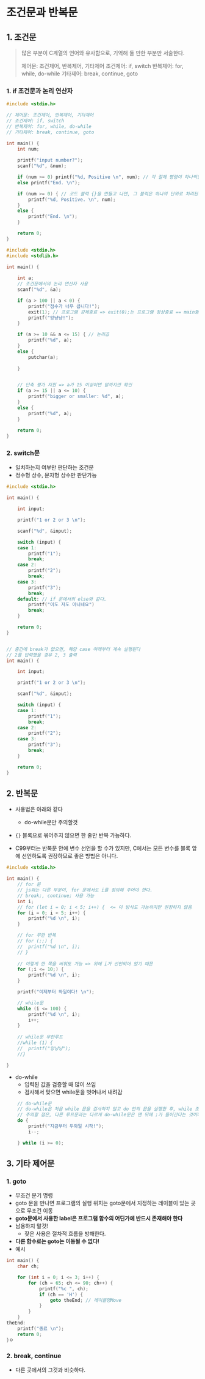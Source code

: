 # 조건문과 반복문

## 1. 조건문

> 많은 부분이 C계열의 언어와 유사함으로, 기억해 둘 만한 부분만 서술한다.
>
> 제어문: 조건제어, 반복제어, 기타제어
> 조건제어: if, switch
> 반복제어: for, while, do-while
> 기타제어: break, continue, goto

### 1. if 조건문과 논리 연산자

```c
#include <stdio.h>

// 제어문: 조건제어, 반복제어, 기타제어
// 조건제어: if, switch
// 반복제어: for, while, do-while
// 기타제어: break, continue, goto

int main() {
	int num;
	
	printf("input number?");
	scanf("%d", &num);

	if (num >= 0) printf("%d, Positive \n", num); // 각 절에 명령이 하나씩일때는 {} 없이 이렇게도 실행 가능
	else printf("End. \n"); 

	if (num >= 0) { // 코드 블럭 {}을 만들고 나면, 그 블럭은 하나의 단위로 처리된다
		printf("%d, Positive. \n", num);
	}
	else {
		printf("End. \n");
	}

	return 0;
}


```

```c
#include <stdio.h>
#include <stdlib.h>

int main() {
	
	int a;
	// 조건문에서의 논리 연산자 사용
	scanf("%d", &a);

	if (a > 100 || a < 0) {
		printf("점수가 너무 큽니다!");
		exit(1); // 프로그램 강제종료 => exit(0);는 프로그램 정상종료 == main함수의 return 0; stdlib.h로부터 인클루드
		printf("앙냥냥!");
	}

	if (a >= 10 && a <= 15) { // 논리곱
		printf("%d", a);
	}
	else {
		putchar(a);
		
	}	


	// 단축 평가 지원 => a가 15 이상이면 앞까지만 확인
	if (a >= 15 || a <= 10) {
		printf("bigger or smaller: %d", a);
	}
	else {
		printf("%d", a);
	}
	
	return 0;
}
```

### 2. switch문

- 일치하는지 여부만 판단하는 조건문
- 정수형 상수, 문자형 상수만 판단가능

```c
#include <stdio.h>

int main() {

    int input;

    printf("1 or 2 or 3 \n");

    scanf("%d", &input);

    switch (input) {
    case 1:
        printf("1");
        break;
    case 2:
        printf("2");
        break;
    case 3:
        printf("3");
        break;
    default: // if 문에서의 else와 같다.
        printf("이도 저도 아니네요")
        break;
    }

    return 0;
}


// 중간에 break가 없으면, 해당 case 아래부터 계속 실행된다
// 2를 입력했을 경우 2, 3 출력
int main() {

    int input;

    printf("1 or 2 or 3 \n");

    scanf("%d", &input);

    switch (input) {
    case 1:
        printf("1");
        break;
    case 2:
        printf("2");
    case 3:
        printf("3");
        break;
    }

    return 0;
}
```



## 2. 반복문

- 사용법은 아래와 같다
  - do-while문만 주의할것

- `{}` 블록으로 묶어주지 않으면 한 줄만 반복 가능하다.
- C99부터는 반복문 안에 변수 선언을 할 수가 있지만, C에서는 모든 변수를 블록 앞에 선언하도록 권장하므로 좋은 방법은 아니다.

```c
#include <stdio.h>

int main() {
	// for 문
	// js와는 다른 부분이, for 문에서도 i를 정의해 주어야 한다.
	// break;, continue; 사용 가능
	int i;
    // for (let i = 0; i < 5; i++) {  <= 이 방식도 가능하지만 권장하지 않음
	for (i = 0; i < 5; i++) {
		printf("%d \n", i);
	}

	// for 무한 반복
	// for (;;) {
	//	printf("%d \n", i);
	// }
    
    // 이렇게 한 쪽을 비워도 가능 => 위에 i가 선언되어 있기 때문
    for (;i <= 10;) {
        printf("%d \n", i);
    }

	printf("이제부터 와일이다! \n");

	// while문
	while (i <= 100) {
		printf("%d \n", i);
		i++;
	}
    
	// while문 무한루프
	//while (1) {
	//	printf("앙냥냥");
	//}

}
```

- do-while
  - 입력된 값을 검증할 때 많이 쓰임
  - 검사해서 맞으면 while문을 벗어나서 내려감


```c
	// do-while문
	// do-while은 처음 while 문을 검사하지 않고 do 안의 문을 실행한 후, while 조건에 따라 실행한다.
	// 주의할 점은, 다른 루프문과는 다르게 do-while문은 맨 뒤에 ;가 들어간다는 것이다.
	do {
		printf("지금부터 두와일 시작!");
		i--;

	} while (i >= 0);

```



## 3. 기타 제어문

### 1. goto

- 무조건 분기 명령
- goto 문을 만나면 프로그램의 실행 위치는 goto문에서 지정하는 레이블이 있는 곳으로 무조건 이동
- **goto문에서 사용한 label은 프로그램 함수의 어딘가에 반드시 존재해야 한다**
- 남용하지 말것!
  - 잦은 사용은 절차적 흐름을 방해한다.
- **다른 함수로는 goto는 이동될 수 없다!**
- 예시

```c
int main() {
	char ch;

	for (int i = 0; i <= 3; i++) {
		for (ch = 65; ch <= 90; ch++) {
			printf("%c ", ch);
			if (ch == 'H') {
				goto theEnd; // 레이블명Move 
			}
		}
	}
theEnd:
	printf("종료 \n");
	return 0;
}ㅇ
```



### 2. break, continue

- 다른 곳에서의 그것과 비슷하다.
